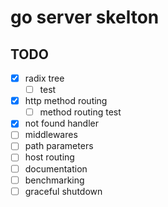 # go server skelton

## TODO
- [x] radix tree
    - [ ] test
- [x] http method routing
    - [ ] method routing test
- [x] not found handler
- [ ] middlewares
- [ ] path parameters
- [ ] host routing
- [ ] documentation
- [ ] benchmarking
- [ ] graceful shutdown
